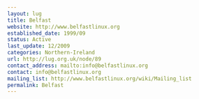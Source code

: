 ```yaml
---
layout: lug
title: Belfast
website: http://www.belfastlinux.org
established_date: 1999/09
status: Active
last_update: 12/2009
categories: Northern-Ireland
url: http://lug.org.uk/node/89
contact_address: mailto:info@belfastlinux.org
contact: info@belfastlinux.org
mailing_list: http://www.belfastlinux.org/wiki/Mailing_list
permalink: Belfast
---
```

